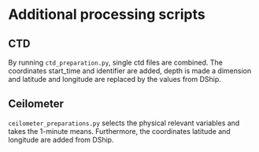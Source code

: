 # Additional processing scripts

## CTD

By running `ctd_preparation.py`, single ctd files are combined. The coordinates start_time and identifier are added, depth is made a dimension and latitude and longitude are replaced by the values from DShip.

## Ceilometer

`ceilometer_preparations.py` selects the physical relevant variables and takes the 1-minute means. Furthermore, the coordinates latitude and longitude are added from DShip.